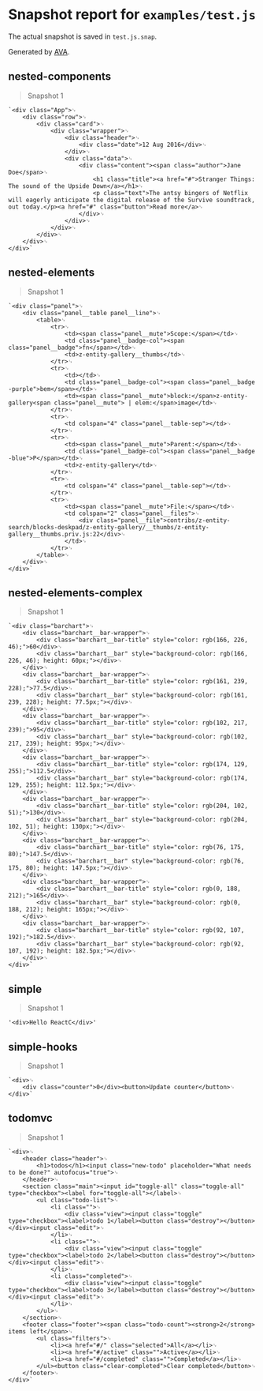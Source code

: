 # Snapshot report for `examples/test.js`

The actual snapshot is saved in `test.js.snap`.

Generated by [AVA](https://ava.li).

## nested-components

> Snapshot 1

    `<div class="App">␊
        <div class="row">␊
            <div class="card">␊
                <div class="wrapper">␊
                    <div class="header">␊
                        <div class="date">12 Aug 2016</div>␊
                    </div>␊
                    <div class="data">␊
                        <div class="content"><span class="author">Jane Doe</span>␊
                            <h1 class="title"><a href="#">Stranger Things: The sound of the Upside Down</a></h1>␊
                            <p class="text">The antsy bingers of Netflix will eagerly anticipate the digital release of the Survive soundtrack, out today.</p><a href="#" class="button">Read more</a>␊
                        </div>␊
                    </div>␊
                </div>␊
            </div>␊
        </div>␊
    </div>`

## nested-elements

> Snapshot 1

    `<div class="panel">␊
        <div class="panel__table panel__line">␊
            <table>␊
                <tr>␊
                    <td><span class="panel__mute">Scope:</span></td>␊
                    <td class="panel__badge-col"><span class="panel__badge">fn</span></td>␊
                    <td>z-entity-gallery__thumbs</td>␊
                </tr>␊
                <tr>␊
                    <td></td>␊
                    <td class="panel__badge-col"><span class="panel__badge -purple">bem</span></td>␊
                    <td><span class="panel__mute">block:</span>z-entity-gallery<span class="panel__mute"> | elem:</span>image</td>␊
                </tr>␊
                <tr>␊
                    <td colspan="4" class="panel__table-sep"></td>␊
                </tr>␊
                <tr>␊
                    <td><span class="panel__mute">Parent:</span></td>␊
                    <td class="panel__badge-col"><span class="panel__badge -blue">P</span></td>␊
                    <td>z-entity-gallery</td>␊
                </tr>␊
                <tr>␊
                    <td colspan="4" class="panel__table-sep"></td>␊
                </tr>␊
                <tr>␊
                    <td><span class="panel__mute">File:</span></td>␊
                    <td colspan="2" class="panel__files">␊
                        <div class="panel__file">contribs/z-entity-search/blocks-deskpad/z-entity-gallery/__thumbs/z-entity-gallery__thumbs.priv.js:22</div>␊
                    </td>␊
                </tr>␊
            </table>␊
        </div>␊
    </div>`

## nested-elements-complex

> Snapshot 1

    `<div class="barchart">␊
        <div class="barchart__bar-wrapper">␊
            <div class="barchart__bar-title" style="color: rgb(166, 226, 46);">60</div>␊
            <div class="barchart__bar" style="background-color: rgb(166, 226, 46); height: 60px;"></div>␊
        </div>␊
        <div class="barchart__bar-wrapper">␊
            <div class="barchart__bar-title" style="color: rgb(161, 239, 228);">77.5</div>␊
            <div class="barchart__bar" style="background-color: rgb(161, 239, 228); height: 77.5px;"></div>␊
        </div>␊
        <div class="barchart__bar-wrapper">␊
            <div class="barchart__bar-title" style="color: rgb(102, 217, 239);">95</div>␊
            <div class="barchart__bar" style="background-color: rgb(102, 217, 239); height: 95px;"></div>␊
        </div>␊
        <div class="barchart__bar-wrapper">␊
            <div class="barchart__bar-title" style="color: rgb(174, 129, 255);">112.5</div>␊
            <div class="barchart__bar" style="background-color: rgb(174, 129, 255); height: 112.5px;"></div>␊
        </div>␊
        <div class="barchart__bar-wrapper">␊
            <div class="barchart__bar-title" style="color: rgb(204, 102, 51);">130</div>␊
            <div class="barchart__bar" style="background-color: rgb(204, 102, 51); height: 130px;"></div>␊
        </div>␊
        <div class="barchart__bar-wrapper">␊
            <div class="barchart__bar-title" style="color: rgb(76, 175, 80);">147.5</div>␊
            <div class="barchart__bar" style="background-color: rgb(76, 175, 80); height: 147.5px;"></div>␊
        </div>␊
        <div class="barchart__bar-wrapper">␊
            <div class="barchart__bar-title" style="color: rgb(0, 188, 212);">165</div>␊
            <div class="barchart__bar" style="background-color: rgb(0, 188, 212); height: 165px;"></div>␊
        </div>␊
        <div class="barchart__bar-wrapper">␊
            <div class="barchart__bar-title" style="color: rgb(92, 107, 192);">182.5</div>␊
            <div class="barchart__bar" style="background-color: rgb(92, 107, 192); height: 182.5px;"></div>␊
        </div>␊
    </div>`

## simple

> Snapshot 1

    '<div>Hello ReactC</div>'

## simple-hooks

> Snapshot 1

    `<div>␊
        <div class="counter">0</div><button>Update counter</button>␊
    </div>`

## todomvc

> Snapshot 1

    `<div>␊
        <header class="header">␊
            <h1>todos</h1><input class="new-todo" placeholder="What needs to be done?" autofocus="true">␊
        </header>␊
        <section class="main"><input id="toggle-all" class="toggle-all" type="checkbox"><label for="toggle-all"></label>␊
            <ul class="todo-list">␊
                <li class="">␊
                    <div class="view"><input class="toggle" type="checkbox"><label>todo 1</label><button class="destroy"></button></div><input class="edit">␊
                </li>␊
                <li class="">␊
                    <div class="view"><input class="toggle" type="checkbox"><label>todo 2</label><button class="destroy"></button></div><input class="edit">␊
                </li>␊
                <li class="completed">␊
                    <div class="view"><input class="toggle" type="checkbox"><label>todo 3</label><button class="destroy"></button></div><input class="edit">␊
                </li>␊
            </ul>␊
        </section>␊
        <footer class="footer"><span class="todo-count"><strong>2</strong> items left</span>␊
            <ul class="filters">␊
                <li><a href="#/" class="selected">All</a></li>␊
                <li><a href="#/active" class="">Active</a></li>␊
                <li><a href="#/completed" class="">Completed</a></li>␊
            </ul><button class="clear-completed">Clear completed</button>␊
        </footer>␊
    </div>`
